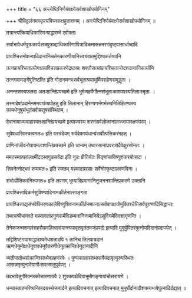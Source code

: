 +++
title = "६६ अन्त्येष्टिनिर्णयंवक्ष्येसर्वशाखोपयोगिनम्"

+++
श्रीविठ्ठलंनमस्कृत्यविघ्नकक्षहुताशनम् । अन्त्येष्टिनिर्णयंवक्ष्येसर्वशाखोपयोगिनम् ॥

तत्रान्त्यक्रियाधिकारिणःश्राद्धारम्भे एवोक्ताः

सर्वाभावेधर्मपुत्रःकार्यःतत्रपुत्राद्याधिकारिणापित्रादिकमासन्नमरणंदृष्ट्वासार्धाब्दादि

प्रायश्चित्तंमोक्षन्वादिदानानिचतेनकारणीयानिस्वयंवातमुद्दिश्यकर्तव्यानि

तत्नप्रायश्चित्तप्रयोगःप्रायश्चित्तप्रकरणेद्रष्टव्यः शक्तौसत्यांप्रायश्चित्तान्तेदशदानानिकार्याणि

तत्नगवामङ्गेंषुतिष्ठन्ति इति गोदानमन्त्रःसर्वभूताश्रयाभूर्मिवराहेणसमुद्धृता ।

अनन्तसस्यफलदा अतःशान्तिंप्रयच्छमे इति भूमेःमहर्षेर्गोत्नसंभूताःकाश्यपस्यतिलाःस्मृताः ।

तस्मादेषांप्रदानेनममपापंव्यपोहतु इति तिलानाम् हिरण्यगर्भगर्भस्थमितिहिरण्यस्य कामधेनुषुसंभूतंसर्वक्रतुषसंस्थितम् ।

देवानामाज्यमाहारमतःशान्तिंप्रयच्छमे इत्याज्यस्य शरणंसर्वलोकानांलज्जायारक्षणंपरम् ।

सुवेषधारिवस्त्रत्वमतः० इति वस्त्रंदेयम् सर्वदेवमयंधान्यंसर्वोत्पत्तिकरंमहत् ।

प्राणिनांजीवनोपायमतःशान्तिंप्रयच्छमे इति धान्यम् तथारसानांप्रवरःसदैवेक्षुरसोमतः ।

ममतस्मात्परांलक्ष्मींददस्वगुडसर्वदा इति गुडः प्रीतिर्यतः पितृणांचाविष्णुशंकरयोःसदा ।

शिवनेत्नोद्भवं रुप्यमतः० इति रजतम् यस्मादन्नरसाः सर्वेनोत्कृष्टालवणंविना ।

शंभोःप्रीतिकरंनित्यमतः० इति लवणम् भूम्यादिप्रमाणानितुजननशान्तिप्रकरणे उक्तानि

प्रायश्चित्तादिकर्मसुविष्ण्वादिनामकीर्तनात्साङ्गता

प्रायश्चित्ताद्यसंभवेपिमरणकालेविष्णुशिवनामकीर्तनमात्नात्सर्वपापक्षयोमुक्तिश्चेतिसर्वपुराणादिसिद्धान्तः

तथाचश्रीभागवते यस्यावतारगुणकर्मविडम्बनानिनामानियेऽसुविगमेविवशागृणन्ति ।

तेनेकजन्मशमलंसहसैवावहित्वासंयान्त्यपावृतमृतंतमजंप्रपद्ये इत्यादि मुमूर्षुपितरंषुत्नोयदिदानंप्रदापयेत् ।

तद्विशिष्टंगयाश्राद्धादश्वमेधशतादपि १ तानिच तिलपात्रदानं ऋणधेनुमोक्षधेनुपापधेनुवैतरणीधेनूत्क्रान्तिधेनुदानादीनि

व्यतीपातोथसंक्रान्तिस्तथैवग्रहणंरवेः । पुण्यकालास्तथासर्वेयदामृत्युरुपस्थितः आसन्नमृत्युनादेयागौःसवत्सातुपूर्ववत् ।

तदभावेतुगौरेवनरकोत्तारणायवै २ शुक्कपक्षेदिवाभूमौगङ्गायांचोत्तरायणे ।

धन्यास्तातमरिष्यन्तिहदयस्थेजनार्दने इत्यादिवचनात् इत्यादिवचनात् मुमूर्षोर्दानादौशक्त्यभावेपुत्नादिर्दद्यात् ॥
